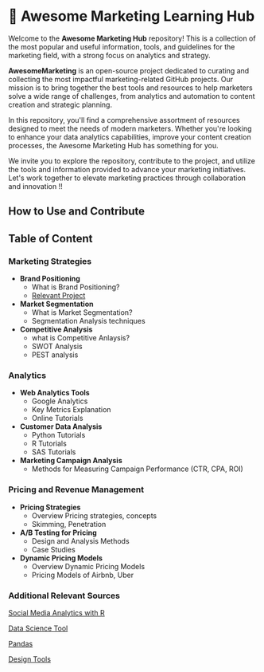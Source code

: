 <p align="center"><h1>🧠 Awesome Marketing Learning Hub</h1></p>

Welcome to the **Awesome Marketing Hub** repository! This is a collection of the most popular and useful information, tools, and guidelines for the marketing field, with a strong focus on analytics and strategy. 

**AwesomeMarketing** is an open-source project dedicated to curating and collecting the most impactful marketing-related GitHub projects. Our mission is to bring together the best tools and resources to help marketers solve a wide range of challenges, from analytics and automation to content creation and strategic planning.

In this repository, you'll find a comprehensive assortment of resources designed to meet the needs of modern marketers. Whether you're looking to enhance your data analytics capabilities, improve your content creation processes, the Awesome Marketing Hub has something for you.

We invite you to explore the repository, contribute to the project, and utilize the tools and information provided to advance your marketing initiatives. Let's work together to elevate marketing practices through collaboration and innovation !!

## How to Use and Contribute

## Table of Content

### Marketing Strategies
 - **Brand Positioning**
     - What is Brand Positioning?
     - [Relevant Project](#relevant-project)
- **Market Segmentation**
     - What is Market Segmentation?
     - Segmentation Analysis techniques
- **Competitive Analysis**
     - what is Competitive Anlaysis?
     - SWOT Analysis 
     - PEST analysis

### Analytics
- **Web Analytics Tools**
     - Google Analytics
     - Key Metrics Explanation
     - Online Tutorials
-  **Customer Data Analysis**
     - Python Tutorials
     - R Tutorials 
     - SAS Tutorials
- **Marketing Campaign Analysis**
     - Methods for Measuring Campaign Performance (CTR, CPA, ROI)

### Pricing and Revenue Management
- **Pricing Strategies**
     - Overview Pricing strategies, concepts
     - Skimming, Penetration
- **A/B Testing for Pricing**
     - Design and Analysis Methods
     - Case Studies
- **Dynamic Pricing Models**
     - Overview Dynamic Pricing Models
     - Pricing Models of Airbnb, Uber

### Additional Relevant Sources

[Social Media Analytics with R](https://github.com/dipanjanS/learning-social-media-analytics-with-r)

[Data Science Tool](https://github.com/academic/awesome-datascience)

[Pandas](https://github.com/jvns/pandas-cookbook)

[Design Tools](https://github.com/goabstract/Awesome-Design-Tools)
